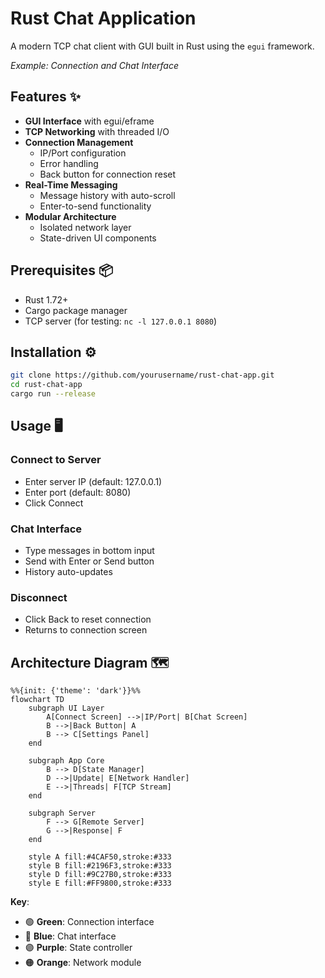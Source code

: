 # Rust Chat Application  

A modern TCP chat client with GUI built in Rust using the `egui` framework.  

*Example: Connection and Chat Interface*

## Features ✨
- **GUI Interface** with egui/eframe
- **TCP Networking** with threaded I/O
- **Connection Management**  
  - IP/Port configuration
  - Error handling
  - Back button for connection reset
- **Real-Time Messaging**  
  - Message history with auto-scroll
  - Enter-to-send functionality
- **Modular Architecture**  
  - Isolated network layer
  - State-driven UI components

## Prerequisites 📦
- Rust 1.72+
- Cargo package manager
- TCP server (for testing: `nc -l 127.0.0.1 8080`)

## Installation ⚙️
```bash
git clone https://github.com/yourusername/rust-chat-app.git
cd rust-chat-app
cargo run --release 
```

## Usage 🖥️
### Connect to Server
- Enter server IP (default: 127.0.0.1)
- Enter port (default: 8080)
- Click Connect

### Chat Interface
- Type messages in bottom input
- Send with Enter or Send button
- History auto-updates

### Disconnect
- Click Back to reset connection
- Returns to connection screen

## Architecture Diagram 🗺️

```mermaid
%%{init: {'theme': 'dark'}}%%
flowchart TD
    subgraph UI Layer
        A[Connect Screen] -->|IP/Port| B[Chat Screen]
        B -->|Back Button| A
        B --> C[Settings Panel]
    end

    subgraph App Core
        B --> D[State Manager]
        D -->|Update| E[Network Handler]
        E -->|Threads| F[TCP Stream]
    end

    subgraph Server
        F --> G[Remote Server]
        G -->|Response| F
    end

    style A fill:#4CAF50,stroke:#333
    style B fill:#2196F3,stroke:#333
    style D fill:#9C27B0,stroke:#333
    style E fill:#FF9800,stroke:#333
```

**Key**:
- 🟢 **Green**: Connection interface  
- 🔵 **Blue**: Chat interface  
- 🟣 **Purple**: State controller  
- 🟠 **Orange**: Network module
